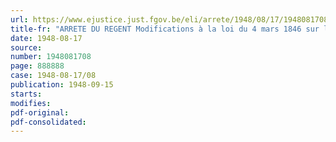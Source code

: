 ```yaml
---
url: https://www.ejustice.just.fgov.be/eli/arrete/1948/08/17/1948081708/justel
title-fr: "ARRETE DU REGENT Modifications à la loi du 4 mars 1846 sur les entrepôts et au règlement général du 7 juillet 1847"
date: 1948-08-17
source:
number: 1948081708
page: 888888
case: 1948-08-17/08
publication: 1948-09-15
starts:
modifies:
pdf-original:
pdf-consolidated:
---
```


